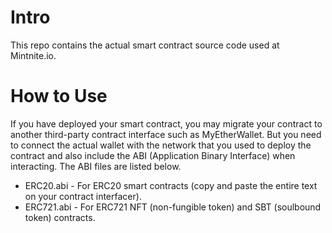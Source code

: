 # Intro
This repo contains the actual smart contract source code used at Mintnite.io.

# How to Use
If you have deployed your smart contract, you may migrate your contract to another third-party contract interface such as MyEtherWallet. But you need to connect the actual wallet with the network that you used to deploy the contract and also include the ABI (Application Binary Interface) when interacting. The ABI files are listed below.

* ERC20.abi - For ERC20 smart contracts (copy and paste the entire text on your contract interfacer).
* ERC721.abi - For ERC721 NFT (non-fungible token) and SBT (soulbound token) contracts.
